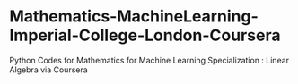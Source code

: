 # Mathematics-MachineLearning-Imperial-College-London-Coursera
Python Codes for Mathematics for Machine Learning Specialization : Linear Algebra via Coursera
